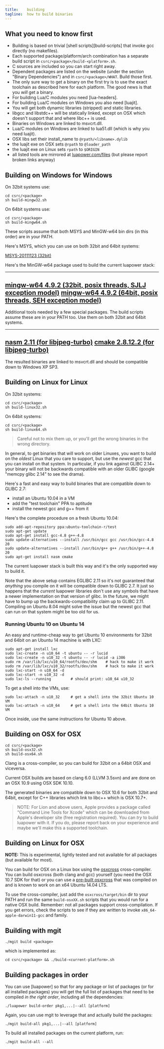 ```yaml
---
title:    building
tagline:  how to build binaries
---
```


## What you need to know first

 * Building is based on trivial [shell scripts][build-scripts]
 that invoke gcc directly (no makefiles).
 * Each supported package/platform/arch combination has a separate build
 script in `csrc/<package>/build-<platform>.sh`.
 * C sources are included so you can start right away.
 * Dependent packages are listed on the website (under the section
 "Binary Dependencies") and in `csrc/<package>/WHAT`. Build those first.
 * The only sure way to get a binary on the first try is to use the exact
 toolchain as described here for each platform.
 The good news is that you _will_ get a binary.
 * For building Lua/C modules you need [lua-headers].
 * For building Lua/C modules on Windows you also need [luajit].
 * You will get both dynamic libraries (stripped) and static libraries.
 * libgcc and libstdc++ will be statically linked, except on OSX which
 doesn't support that and where libc++ is used.
 * Binaries on Windows are linked to msvcrt.dll.
 * Lua/C modules on Windows are linked to lua51.dll (which is why you need luajit).
 * OSX libs set their install_name to `@rpath/<libname>.dylib`
 * the luajit exe on OSX sets `@rpath` to `@loader_path`
 * the luajit exe on Linux sets `rpath` to `$ORIGIN`
 * all listed tools are mirrored at
 [luapower.com/files](http://luapower.com/files)
 (but please report broken links anyway)

## Building on Windows for Windows

On 32bit systems use:

	cd csrc/<package>
	sh build-mingw32.sh

On 64bit systems use:

	cd csrc/<package>
	sh build-mingw64.sh

These scripts assume that both MSYS and MinGW-w64 bin dirs (in this order)
are in your PATH.

Here's MSYS, which you can use on both 32bit and 64bit systems:

[MSYS-20111123 (32bit)](http://sourceforge.net/projects/mingw-w64/files/External%20binary%20packages%20%28Win64%20hosted%29/MSYS%20%2832-bit%29/MSYS-20111123.zip/download)

Here's the MinGW-w64 package used to build the current luapower stack:

----
[mingw-w64 4.9.2 (32bit, posix threads, SJLJ exception model)](http://sourceforge.net/projects/mingw-w64/files/Toolchains%20targetting%20Win32/Personal%20Builds/mingw-builds/4.9.2/threads-posix/sjlj/i686-4.9.2-release-posix-sjlj-rt_v4-rev2.7z)
[mingw-w64 4.9.2 (64bit, posix threads, SEH exception model)](http://sourceforge.net/projects/mingw-w64/files/Toolchains%20targetting%20Win64/Personal%20Builds/mingw-builds/4.9.2/threads-posix/seh/x86_64-4.9.2-release-posix-seh-rt_v4-rev2.7z)
----

Additional tools needed by a few special packages.
The build scripts assume these are in your PATH too.
Use them on both 32bit and 64bit systems.

----
[nasm 2.11 (for libjpeg-turbo)](http://www.nasm.us/pub/nasm/releasebuilds/2.11/win32/nasm-2.11-win32.zip)
[cmake 2.8.12.2 (for libjpeg-turbo)](http://www.cmake.org/files/v2.8/cmake-2.8.12.2-win32-x86.zip)
----

The resulted binaries are linked to msvcrt.dll and should be compatible
down to Windows XP SP3.

## Building on Linux for Linux

On 32bit systems:

	cd csrc/<package>
	sh build-linux32.sh

On 64bit systems:

	cd csrc/<package>
	sh build-linux64.sh

> Careful not to mix them up, or you'll get the wrong binaries in the wrong
directory.

In general, to get binaries that will work on older Linuxes, you want to
build on the _oldest_ Linux that you care to support, but use
the _newest_ gcc that you can install on that system. In particular,
if you link against GLIBC 2.14+ your binary will not be backwards compatible
with an older GLIBC (google "memcpy glibc 2.14" to see the drama).

Here's a fast and easy way to build binaries that are compatible
down to GLIBC 2.7:

  * install an Ubuntu 10.04 in a VM
  * add the "test toolchain" PPA to aptitude
  * install the newest gcc and g++ from it

Here's the complete procedure on a fresh Ubuntu 10.04:

	sudo add-apt-repository ppa:ubuntu-toolchain-r/test
	sudo apt-get update
	sudo apt-get install gcc-4.8 g++-4.8
	sudo update-alternatives --install /usr/bin/gcc gcc /usr/bin/gcc-4.8 20
	sudo update-alternatives --install /usr/bin/g++ g++ /usr/bin/g++-4.8 20
	sudo apt-get install nasm cmake

The current luapower stack is built this way and it's the only supported way
to build it.

Note that the above setup contains EGLIBC 2.11 so it's not guaranteed that
_anything_ you compile on it will be compatible down to GLIBC 2.7. It just
so happens that the _current_ luapower libraries don't use any symbols that
have a newer implementation on that version of glibc. In the future,
we might have to bump up the backwards-compatibility claim up to GLIBC 2.11.
Compiling on Ubuntu 8.04 might solve the issue but the newest gcc that
can run on that system might be too old for us.

### Running Ubuntu 10 on Ubuntu 14

An easy and runtime-cheap way to get Ubuntu 10 environments
for 32bit and 64bit on an Ubuntu 14 machine is with LXC:

	sudo apt-get install lxc
	sudo lxc-create -n u10_64 -t ubuntu -- -r lucid
	sudo lxc-create -n u10_32 -t ubuntu -- -r lucid -a i386
	sudo rm /var/lib/lxc/u10_64/rootfs/dev/shm    # hack to make it work
	sudo rm /var/lib/lxc/u10_32/rootfs/dev/shm    # hack to make it work
	sudo lxc-start -n u10_64 -d
	sudo lxc-start -n u10_32 -d
	sudo lxc-ls --running         # should print: u10_64 u10_32

To get a shell into the VMs, use:

	sudo lxc-attach -n u10_32     # get a shell into the 32bit Ubuntu 10 VM
	sudo lxc-attach -n u10_64     # get a shell into the 64bit Ubuntu 10 VM

Once inside, use the same instructions for Ubuntu 10 above.

## Building on OSX for OSX

	cd csrc/<package>
	sh build-osx32.sh
	sh build-osx64.sh

Clang is a cross-compiler, so you can build for 32bit on a 64bit OSX
and viceversa.

Current OSX builds are based on clang 6.0 (LLVM 3.5svn) and are done
on an OSX 10.9 using OSX SDK 10.10.

The generated binaries are compatible down to OSX 10.6 for both 32bit
and 64bit, except for C++ libraries which link to libc++ which is
OSX 10.7+.

> NOTE: For Lion and above users, Apple provides a package called
"Command Line Tools for Xcode" which can be downloaded from Apple's
developer site (free registration required). You can _try_ to build
luapower with it. If you do, please report back on your experience
and maybe we'll make this a supported toolchain.

## Building on Linux for OSX

__NOTE:__ This is experimental, lightly tested and not available
for all packages (but available for most).

You can build for OSX on a Linux box using the [osxcross] cross-compiler.
You can build osxcross (both clang and gcc) yourself (you need the
OSX 10.7 SDK for that) or you can use a [pre-built osxcross]
that was compiled on and is known to work on an x64 Ubuntu 14.04 LTS.

To use the cross-compiler, just add the `osxcross/target/bin` dir
to your PATH and run the same `build-osxXX.sh` scripts that you
would run for a native OSX build. Remember: not all packages
support cross-compilation. If you get errors, check the scripts
to see if they are written to invoke `x86_64-apple-darwin11-gcc`
and family.

[osxcross]: https://github.com/tpoechtrager/osxcross
[pre-built osxcross]: http://luapower.com/files/osxcross.tgz

## Building with mgit

	./mgit build <package>

which is implemented as:

	cd csrc/<package> && ./build-<current-platform>.sh

## Building packages in order

You can use [luapower] so that for any package or list of packages
(or for all installed packages) you will get the full list of packages
that need to be compiled _in the right order_, including
all the dependencies:

	./luapower build-order pkg1,...|--all [platform]

Again, you can use mgit to leverage that and actually build the packages:

	./mgit build-all pkg1,...|--all [platform]

To build all installed packages on the current platform, run:

	./mgit build-all --all

